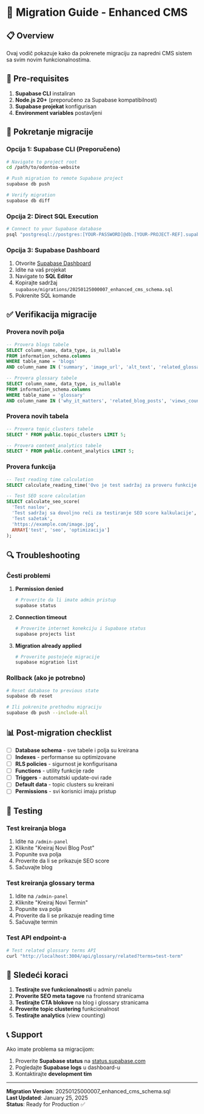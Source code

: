 # 🚀 Migration Guide - Enhanced CMS

## 📋 Overview

Ovaj vodič pokazuje kako da pokrenete migraciju za napredni CMS sistem sa svim novim funkcionalnostima.

## 🔧 Pre-requisites

1. **Supabase CLI** instaliran
2. **Node.js 20+** (preporučeno za Supabase kompatibilnost)
3. **Supabase projekat** konfigurisan
4. **Environment variables** postavljeni

## 🚀 Pokretanje migracije

### Opcija 1: Supabase CLI (Preporučeno)

```bash
# Navigate to project root
cd /path/to/odontoa-website

# Push migration to remote Supabase project
supabase db push

# Verify migration
supabase db diff
```

### Opcija 2: Direct SQL Execution

```bash
# Connect to your Supabase database
psql "postgresql://postgres:[YOUR-PASSWORD]@db.[YOUR-PROJECT-REF].supabase.co:5432/postgres" -f supabase/migrations/20250125000007_enhanced_cms_schema.sql
```

### Opcija 3: Supabase Dashboard

1. Otvorite [Supabase Dashboard](https://supabase.com/dashboard)
2. Idite na vaš projekat
3. Navigate to **SQL Editor**
4. Kopirajte sadržaj `supabase/migrations/20250125000007_enhanced_cms_schema.sql`
5. Pokrenite SQL komande

## ✅ Verifikacija migracije

### Provera novih polja

```sql
-- Provera blogs tabele
SELECT column_name, data_type, is_nullable 
FROM information_schema.columns 
WHERE table_name = 'blogs' 
AND column_name IN ('summary', 'image_url', 'alt_text', 'related_glossary_terms', 'views_count', 'reading_time', 'seo_score', 'last_modified');

-- Provera glossary tabele
SELECT column_name, data_type, is_nullable 
FROM information_schema.columns 
WHERE table_name = 'glossary' 
AND column_name IN ('why_it_matters', 'related_blog_posts', 'views_count', 'category', 'difficulty_level', 'seo_score', 'last_modified');
```

### Provera novih tabela

```sql
-- Provera topic_clusters tabele
SELECT * FROM public.topic_clusters LIMIT 5;

-- Provera content_analytics tabele
SELECT * FROM public.content_analytics LIMIT 5;
```

### Provera funkcija

```sql
-- Test reading time calculation
SELECT calculate_reading_time('Ovo je test sadržaj za proveru funkcije kalkulacije vremena čitanja.');

-- Test SEO score calculation
SELECT calculate_seo_score(
  'Test naslov', 
  'Test sadržaj sa dovoljno reči za testiranje SEO score kalkulacije', 
  'Test sažetak', 
  'https://example.com/image.jpg', 
  ARRAY['test', 'seo', 'optimizacija']
);
```

## 🔍 Troubleshooting

### Česti problemi

1. **Permission denied**
   ```bash
   # Proverite da li imate admin pristup
   supabase status
   ```

2. **Connection timeout**
   ```bash
   # Proverite internet konekciju i Supabase status
   supabase projects list
   ```

3. **Migration already applied**
   ```bash
   # Proverite postojeće migracije
   supabase migration list
   ```

### Rollback (ako je potrebno)

```bash
# Reset database to previous state
supabase db reset

# Ili pokrenite prethodnu migraciju
supabase db push --include-all
```

## 📊 Post-migration checklist

- [ ] **Database schema** - sve tabele i polja su kreirana
- [ ] **Indexes** - performanse su optimizovane
- [ ] **RLS policies** - sigurnost je konfigurisana
- [ ] **Functions** - utility funkcije rade
- [ ] **Triggers** - automatski update-ovi rade
- [ ] **Default data** - topic clusters su kreirani
- [ ] **Permissions** - svi korisnici imaju pristup

## 🧪 Testing

### Test kreiranja bloga

1. Idite na `/admin-panel`
2. Kliknite "Kreiraj Novi Blog Post"
3. Popunite sva polja
4. Proverite da li se prikazuje SEO score
5. Sačuvajte blog

### Test kreiranja glossary terma

1. Idite na `/admin-panel`
2. Kliknite "Kreiraj Novi Termin"
3. Popunite sva polja
4. Proverite da li se prikazuje reading time
5. Sačuvajte termin

### Test API endpoint-a

```bash
# Test related glossary terms API
curl "http://localhost:3004/api/glossary/related?terms=test-term"
```

## 🎯 Sledeći koraci

1. **Testirajte sve funkcionalnosti** u admin panelu
2. **Proverite SEO meta tagove** na frontend stranicama
3. **Testirajte CTA blokove** na blog i glossary stranicama
4. **Proverite topic clustering** funkcionalnost
5. **Testirajte analytics** (view counting)

## 📞 Support

Ako imate problema sa migracijom:

1. Proverite **Supabase status** na [status.supabase.com](https://status.supabase.com)
2. Pogledajte **Supabase logs** u dashboard-u
3. Kontaktirajte **development tim**

---

**Migration Version**: 20250125000007_enhanced_cms_schema.sql  
**Last Updated**: January 25, 2025  
**Status**: Ready for Production ✅ 
